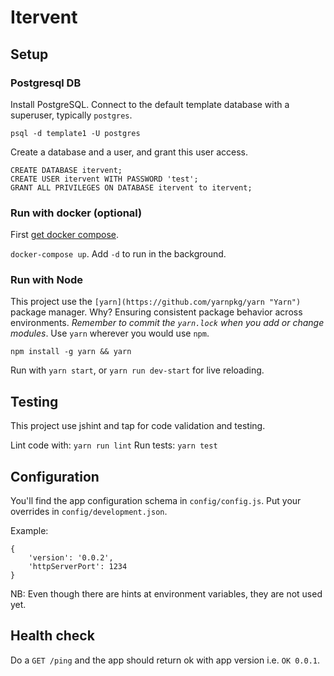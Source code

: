 # Itervent




## Setup

### Postgresql DB
Install PostgreSQL. Connect to the default template database with a superuser, typically `postgres`.
```
psql -d template1 -U postgres
```
Create a database and a user, and grant this user access.
```
CREATE DATABASE itervent;
CREATE USER itervent WITH PASSWORD 'test';
GRANT ALL PRIVILEGES ON DATABASE itervent to itervent;
```

### Run with docker (optional)
First [get docker compose](https://docs.docker.com/compose/install/).

`docker-compose up`. Add `-d` to run in the background.

### Run with Node

This project use the `[yarn](https://github.com/yarnpkg/yarn "Yarn")` package manager. Why? Ensuring consistent package behavior across environments. _Remember to commit the `yarn.lock` when you add or change modules_. Use `yarn` wherever you would use `npm`.

 ```
 npm install -g yarn && yarn
 ```

Run with `yarn start`, or `yarn run dev-start` for live reloading.


## Testing

This project use jshint and tap for code validation and testing.

Lint code with: `yarn run lint`
Run tests: `yarn test`


## Configuration

You'll find the app configuration schema in `config/config.js`.
Put your overrides in `config/development.json`.

Example:
```
{
    'version': '0.0.2',
    'httpServerPort': 1234
}
```

NB: Even though there are hints at environment variables, they are not used yet.

## Health check

Do a `GET /ping` and the app should return ok with app version i.e. `OK 0.0.1`.
